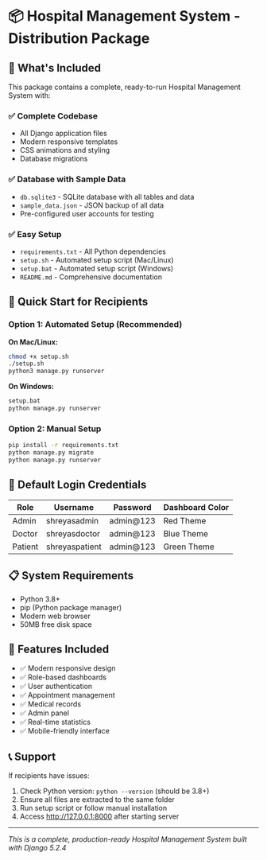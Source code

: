 # 📦 Hospital Management System - Distribution Package

## 🎯 What's Included

This package contains a complete, ready-to-run Hospital Management System with:

### ✅ **Complete Codebase**
- All Django application files
- Modern responsive templates
- CSS animations and styling
- Database migrations

### ✅ **Database with Sample Data**
- `db.sqlite3` - SQLite database with all tables and data
- `sample_data.json` - JSON backup of all data
- Pre-configured user accounts for testing

### ✅ **Easy Setup**
- `requirements.txt` - All Python dependencies
- `setup.sh` - Automated setup script (Mac/Linux)
- `setup.bat` - Automated setup script (Windows)
- `README.md` - Comprehensive documentation

## 🚀 **Quick Start for Recipients**

### Option 1: Automated Setup (Recommended)

**On Mac/Linux:**
```bash
chmod +x setup.sh
./setup.sh
python3 manage.py runserver
```

**On Windows:**
```cmd
setup.bat
python manage.py runserver
```

### Option 2: Manual Setup
```bash
pip install -r requirements.txt
python manage.py migrate
python manage.py runserver
```

## 🔑 **Default Login Credentials**

| Role | Username | Password | Dashboard Color |
|------|----------|----------|----------------|
| Admin | shreyasadmin | admin@123 | Red Theme |
| Doctor | shreyasdoctor | admin@123 | Blue Theme |
| Patient | shreyaspatient | admin@123 | Green Theme |

## 📋 **System Requirements**
- Python 3.8+ 
- pip (Python package manager)
- Modern web browser
- 50MB free disk space

## 🎨 **Features Included**
- ✅ Modern responsive design
- ✅ Role-based dashboards
- ✅ User authentication
- ✅ Appointment management
- ✅ Medical records
- ✅ Admin panel
- ✅ Real-time statistics
- ✅ Mobile-friendly interface

## 📞 **Support**
If recipients have issues:
1. Check Python version: `python --version` (should be 3.8+)
2. Ensure all files are extracted to the same folder
3. Run setup script or follow manual installation
4. Access http://127.0.0.1:8000 after starting server

---
*This is a complete, production-ready Hospital Management System built with Django 5.2.4*
